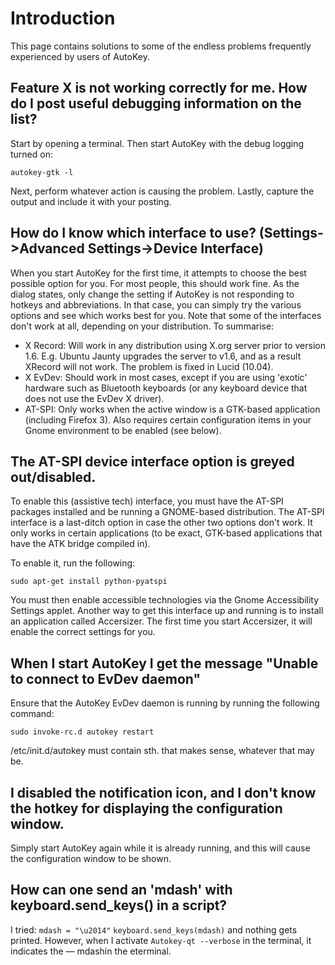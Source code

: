 # Introduction

This page contains solutions to some of the endless problems frequently experienced by users of AutoKey.

## Feature X is not working correctly for me. How do I post useful debugging information on the list?

Start by opening a terminal. Then start AutoKey with the debug logging turned on:

`autokey-gtk -l`

Next, perform whatever action is causing the problem. Lastly, capture the output and include it with your posting.

## How do I know which interface to use? (Settings->Advanced Settings->Device Interface)

When you start AutoKey for the first time, it attempts to choose the best possible option for you. For most people, this should work fine. As the dialog states, only change the setting if AutoKey is not responding to hotkeys and abbreviations. In that case, you can simply try the various options and see which works best for you. Note that some of the interfaces don't work at all, depending on your distribution. To summarise:

- X Record: Will work in any distribution using X.org server prior to version 1.6. E.g. Ubuntu Jaunty upgrades the server to v1.6, and as a result XRecord will not work. The problem is fixed in Lucid (10.04).
- X EvDev: Should work in most cases, except if you are using 'exotic' hardware such as Bluetooth keyboards (or any keyboard device that does not use the EvDev X driver).
- AT-SPI: Only works when the active window is a GTK-based application (including Firefox 3). Also requires certain configuration items in your Gnome environment to be enabled (see below).

## The AT-SPI device interface option is greyed out/disabled.

To enable this (assistive tech) interface, you must have the AT-SPI packages installed and be running a GNOME-based distribution. The AT-SPI interface is a last-ditch option in case the other two options don't work. It only works in certain applications (to be exact, GTK-based applications that have the ATK bridge compiled in).

To enable it, run the following:

`sudo apt-get install python-pyatspi`

You must then enable accessible technologies via the Gnome Accessibility Settings applet. Another way to get this interface up and running is to install an application called Accersizer. The first time you start Accersizer, it will enable the correct settings for you.

## When I start AutoKey I get the message "Unable to connect to EvDev daemon"

Ensure that the AutoKey EvDev daemon is running by running the following command:

`sudo invoke-rc.d autokey restart`

/etc/init.d/autokey   must contain sth. that makes sense, whatever that may be.

## I disabled the notification icon, and I don't know the hotkey for displaying the configuration window.

Simply start AutoKey again while it is already running, and this will cause the configuration window to be shown.

## How can one send an 'mdash' with keyboard.send_keys() in a script? 
I tried:
`mdash = "\u2014"`
`keyboard.send_keys(mdash)`
and nothing gets printed. However, when I activate `Autokey-qt --verbose` in the terminal, it indicates the — mdashin the eterminal.

